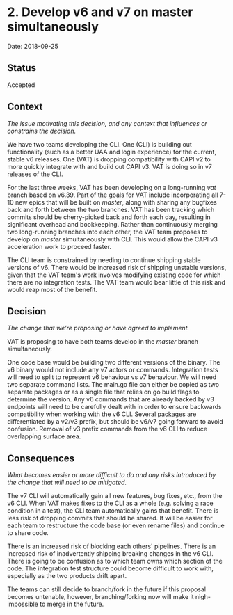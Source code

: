 # 2. Develop v6 and v7 on master simultaneously

Date: 2018-09-25

## Status

Accepted

## Context

_The issue motivating this decision, and any context that influences or constrains the decision._

We have two teams developing the CLI. 
One (CLI) is building out functionality (such as a better UAA and login experience) for the current, stable v6 releases. 
One (VAT) is dropping compatibility with CAPI v2 to more quickly integrate with and build out CAPI v3. 
VAT is doing so in v7 releases of the CLI.

For the last three weeks, 
VAT has been developing on a long-running _vat_ branch based on v6.39. 
Part of the goals for VAT include 
incorporating all 7-10 new epics that will be built on _master_,
along with sharing any bugfixes back and forth between the two branches.
VAT has been tracking which commits should be cherry-picked back and forth each day, 
resulting in significant overhead and bookkeeping.
Rather than continuously merging two long-running branches into each other, 
the VAT team proposes to develop on _master_ simultaneously with CLI.
This would allow the CAPI v3 acceleration work to proceed faster.

The CLI team is constrained by needing to continue shipping stable versions of v6. 
There would be increased risk of shipping unstable versions, 
given that the VAT team's work involves modifying existing code
for which there are no integration tests.
The VAT team would bear little of this risk
and would reap most of the benefit.

## Decision

_The change that we're proposing or have agreed to implement._

VAT is proposing to have both teams develop in the _master_ branch simultaneously.
 
One code base would be building two different versions of the binary.
The v6 binary would not include any v7 actors or commands.
Integration tests will need to split to represent v6 behaviour vs v7 behaviour.
We will need two separate command lists.
The main.go file can either be copied as two separate packages 
or as a single file that relies on go build flags to determine the version.
Any v6 commands that are already backed by v3 endpoints will need to be carefully dealt with
in order to ensure backwards compatibility when working with the v6 CLI.
Several packages are differentiated by a v2/v3 prefix,
but should be v6/v7 going forward to avoid confusion.
Removal of v3 prefix commands from the v6 CLI to reduce overlapping surface area.

## Consequences

_What becomes easier or more difficult to do and any risks introduced by the change that will need to be mitigated._

The v7 CLI will automatically gain all new features, bug fixes, etc., from the v6 CLI.
When VAT makes fixes to the CLI as a whole (e.g. solving a race condition in a test),
the CLI team automatically gains that benefit.
There is less risk of dropping commits that should be shared.
It will be easier for each team to restructure the code base (or even rename files) and continue to share code.

There is an increased risk of blocking each others' pipelines.
There is an increased risk of inadvertently shipping breaking changes in the v6 CLI.
There is going to be confusion as to which team owns which section of the code.
The integration test structure could become difficult to work with, especially as the two products drift apart.

The teams can still decide to branch/fork in the future if this proposal becomes untenable,
however, branching/forking now will make it nigh-impossible to merge in the future.
